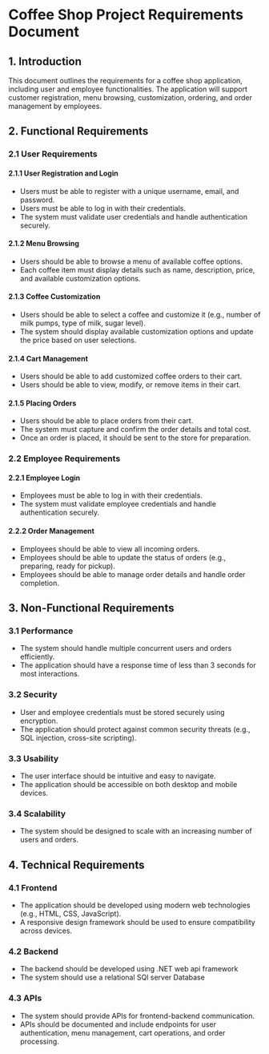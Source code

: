 

# Coffee Shop Project Requirements Document

## 1. Introduction

This document outlines the requirements for a coffee shop application, including user and employee functionalities. The application will support customer registration, menu browsing, customization, ordering, and order management by employees.

## 2. Functional Requirements

### 2.1 User Requirements

#### 2.1.1 User Registration and Login
- Users must be able to register with a unique username, email, and password.
- Users must be able to log in with their credentials.
- The system must validate user credentials and handle authentication securely.

#### 2.1.2 Menu Browsing
- Users should be able to browse a menu of available coffee options.
- Each coffee item must display details such as name, description, price, and available customization options.
    
#### 2.1.3 Coffee Customization
- Users should be able to select a coffee and customize it (e.g., number of milk pumps, type of milk, sugar level).
- The system should display available customization options and update the price based on user selections.

#### 2.1.4 Cart Management
- Users should be able to add customized coffee orders to their cart.
- Users should be able to view, modify, or remove items in their cart.

#### 2.1.5 Placing Orders
- Users should be able to place orders from their cart.
- The system must capture and confirm the order details and total cost.
- Once an order is placed, it should be sent to the store for preparation.

### 2.2 Employee Requirements

#### 2.2.1 Employee Login
- Employees must be able to log in with their credentials.
- The system must validate employee credentials and handle authentication securely.

#### 2.2.2 Order Management
- Employees should be able to view all incoming orders.
- Employees should be able to update the status of orders (e.g., preparing, ready for pickup).
- Employees should be able to manage order details and handle order completion.

## 3. Non-Functional Requirements

### 3.1 Performance
- The system should handle multiple concurrent users and orders efficiently.
- The application should have a response time of less than 3 seconds for most interactions.

### 3.2 Security
- User and employee credentials must be stored securely using encryption.
- The application should protect against common security threats (e.g., SQL injection, cross-site scripting).

### 3.3 Usability
- The user interface should be intuitive and easy to navigate.
- The application should be accessible on both desktop and mobile devices.

### 3.4 Scalability
- The system should be designed to scale with an increasing number of users and orders.

## 4. Technical Requirements

### 4.1 Frontend
- The application should be developed using modern web technologies (e.g., HTML, CSS, JavaScript).
- A responsive design framework should be used to ensure compatibility across devices.

### 4.2 Backend
- The backend should be developed using .NET web api framework 
- The system should use a relational SQl server Database
### 4.3 APIs
- The system should provide APIs for frontend-backend communication.
- APIs should be documented and include endpoints for user authentication, menu management, cart operations, and order processing.

